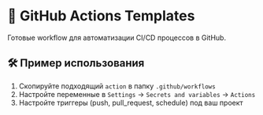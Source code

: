 # 🚀 GitHub Actions Templates

Готовые workflow для автоматизации CI/CD процессов в GitHub.

## 🛠️ Пример использования

1. Скопируйте подходящий `action` в папку `.github/workflows`
2. Настройте переменные в `Settings` → `Secrets and variables` → `Actions`
3. Настройте триггеры (push, pull_request, schedule) под ваш проект
